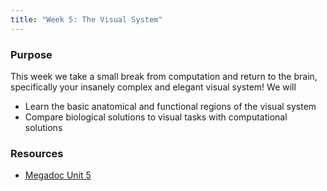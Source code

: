 ```yaml
---
title: "Week 5: The Visual System"
---
```


### Purpose

This week we take a small break from computation and return to the brain, specifically your insanely complex and elegant visual system!
We will
- Learn the basic anatomical and functional regions of the visual system
- Compare biological solutions to visual tasks with computational solutions

### Resources

- [Megadoc Unit 5](../megadoc/unit-05)